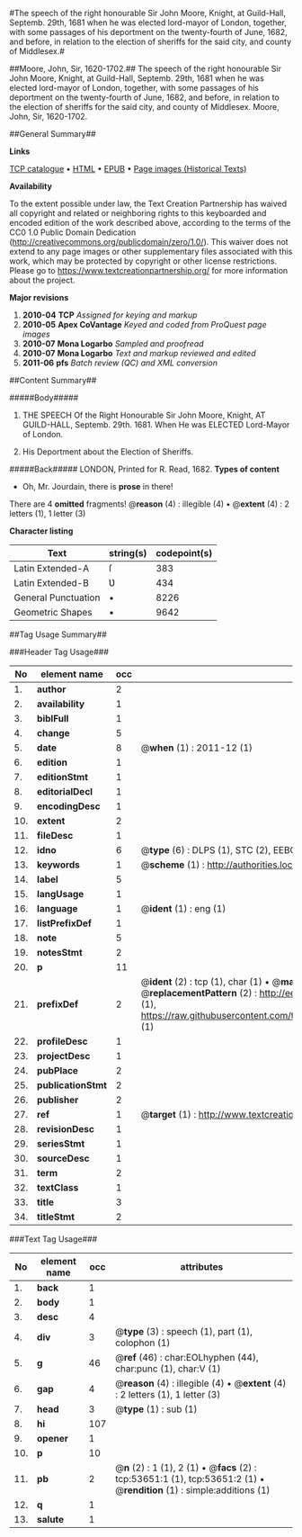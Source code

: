 #The speech of the right honourable Sir John Moore, Knight, at Guild-Hall, Septemb. 29th, 1681 when he was elected lord-mayor of London, together, with some passages of his deportment on the twenty-fourth of June, 1682, and before, in relation to the election of sheriffs for the said city, and county of Middlesex.#

##Moore, John, Sir, 1620-1702.##
The speech of the right honourable Sir John Moore, Knight, at Guild-Hall, Septemb. 29th, 1681 when he was elected lord-mayor of London, together, with some passages of his deportment on the twenty-fourth of June, 1682, and before, in relation to the election of sheriffs for the said city, and county of Middlesex.
Moore, John, Sir, 1620-1702.

##General Summary##

**Links**

[TCP catalogue](http://www.ota.ox.ac.uk/tcp/)  • 
[HTML](http://tei.it.ox.ac.uk/tcp/Texts-HTML/free/A51/A51232.html)  • 
[EPUB](http://tei.it.ox.ac.uk/tcp/Texts-EPUB/free/A51/A51232.epub) • 
[Page images (Historical Texts)](https://historicaltexts.jisc.ac.uk/eebo-12078423e)

**Availability**

To the extent possible under law, the Text Creation Partnership has waived all copyright and related or neighboring rights to this keyboarded and encoded edition of the work described above, according to the terms of the CC0 1.0 Public Domain Dedication (http://creativecommons.org/publicdomain/zero/1.0/). This waiver does not extend to any page images or other supplementary files associated with this work, which may be protected by copyright or other license restrictions. Please go to https://www.textcreationpartnership.org/ for more information about the project.

**Major revisions**

1. __2010-04__ __TCP__ *Assigned for keying and markup*
1. __2010-05__ __Apex CoVantage__ *Keyed and coded from ProQuest page images*
1. __2010-07__ __Mona Logarbo__ *Sampled and proofread*
1. __2010-07__ __Mona Logarbo__ *Text and markup reviewed and edited*
1. __2011-06__ __pfs__ *Batch review (QC) and XML conversion*

##Content Summary##

#####Body#####

1. THE SPEECH Of the Right Honourable Sir John Moore, Knight, AT GUILD-HALL, Septemb. 29th. 1681. When He was ELECTED Lord-Mayor of London.

1. His Deportment about the Election of Sheriffs.

#####Back#####
LONDON, Printed for R. Read, 1682.
**Types of content**

  * Oh, Mr. Jourdain, there is **prose** in there!

There are 4 **omitted** fragments! 
 @__reason__ (4) : illegible (4)  •  @__extent__ (4) : 2 letters (1), 1 letter (3)

**Character listing**


|Text|string(s)|codepoint(s)|
|---|---|---|
|Latin Extended-A|ſ|383|
|Latin Extended-B|Ʋ|434|
|General Punctuation|•|8226|
|Geometric Shapes|▪|9642|

##Tag Usage Summary##

###Header Tag Usage###

|No|element name|occ|attributes|
|---|---|---|---|
|1.|__author__|2||
|2.|__availability__|1||
|3.|__biblFull__|1||
|4.|__change__|5||
|5.|__date__|8| @__when__ (1) : 2011-12 (1)|
|6.|__edition__|1||
|7.|__editionStmt__|1||
|8.|__editorialDecl__|1||
|9.|__encodingDesc__|1||
|10.|__extent__|2||
|11.|__fileDesc__|1||
|12.|__idno__|6| @__type__ (6) : DLPS (1), STC (2), EEBO-CITATION (1), OCLC (1), VID (1)|
|13.|__keywords__|1| @__scheme__ (1) : http://authorities.loc.gov/ (1)|
|14.|__label__|5||
|15.|__langUsage__|1||
|16.|__language__|1| @__ident__ (1) : eng (1)|
|17.|__listPrefixDef__|1||
|18.|__note__|5||
|19.|__notesStmt__|2||
|20.|__p__|11||
|21.|__prefixDef__|2| @__ident__ (2) : tcp (1), char (1)  •  @__matchPattern__ (2) : ([0-9\-]+):([0-9IVX]+) (1), (.+) (1)  •  @__replacementPattern__ (2) : http://eebo.chadwyck.com/downloadtiff?vid=$1&page=$2 (1), https://raw.githubusercontent.com/textcreationpartnership/Texts/master/tcpchars.xml#$1 (1)|
|22.|__profileDesc__|1||
|23.|__projectDesc__|1||
|24.|__pubPlace__|2||
|25.|__publicationStmt__|2||
|26.|__publisher__|2||
|27.|__ref__|1| @__target__ (1) : http://www.textcreationpartnership.org/docs/. (1)|
|28.|__revisionDesc__|1||
|29.|__seriesStmt__|1||
|30.|__sourceDesc__|1||
|31.|__term__|2||
|32.|__textClass__|1||
|33.|__title__|3||
|34.|__titleStmt__|2||


###Text Tag Usage###

|No|element name|occ|attributes|
|---|---|---|---|
|1.|__back__|1||
|2.|__body__|1||
|3.|__desc__|4||
|4.|__div__|3| @__type__ (3) : speech (1), part (1), colophon (1)|
|5.|__g__|46| @__ref__ (46) : char:EOLhyphen (44), char:punc (1), char:V (1)|
|6.|__gap__|4| @__reason__ (4) : illegible (4)  •  @__extent__ (4) : 2 letters (1), 1 letter (3)|
|7.|__head__|3| @__type__ (1) : sub (1)|
|8.|__hi__|107||
|9.|__opener__|1||
|10.|__p__|10||
|11.|__pb__|2| @__n__ (2) : 1 (1), 2 (1)  •  @__facs__ (2) : tcp:53651:1 (1), tcp:53651:2 (1)  •  @__rendition__ (1) : simple:additions (1)|
|12.|__q__|1||
|13.|__salute__|1||
